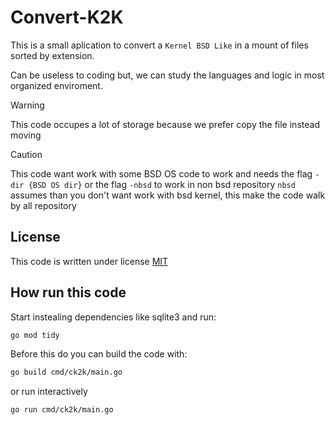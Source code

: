 # Convert-K2K

This is a small aplication to convert a `Kernel BSD Like` in a mount of files sorted by extension. 

Can be useless to coding but, we can study the languages and logic in most organized enviroment.

> [!WARNING]
> This code occupes a lot of storage because we prefer copy the file instead moving

> [!CAUTION]
> This code want work with some BSD OS code to work and needs the flag `-dir {BSD OS dir}` or the flag `-nbsd` to work in non bsd repository
> `nbsd` assumes than you don't want work with bsd kernel, this make the code walk by all repository

## License

This code is written under license [MIT](https://github.com/FoxBSD/Convert-K2K/blob/main/LICENSE)

## How run this code

Start instealing dependencies like sqlite3 and run: 

```bash
go mod tidy
```

Before this do you can build the code with:

```bash
go build cmd/ck2k/main.go
```

or run interactively

```bash
go run cmd/ck2k/main.go
```

